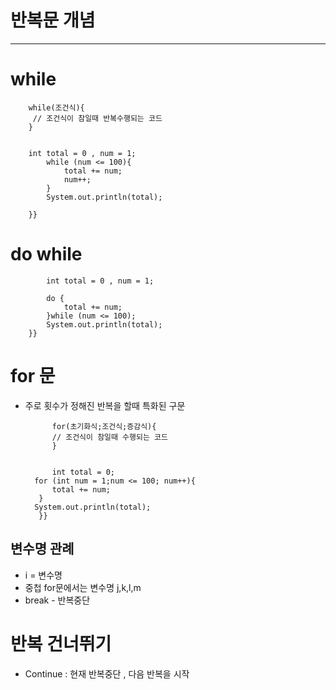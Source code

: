 # 반복문 개념 

* * * 

# while 
        while(조건식){
         // 조건식이 참일때 반복수행되는 코드
        }
    
    
        int total = 0 , num = 1;
            while (num <= 100){
                total += num;
                num++;
            }
            System.out.println(total);
    
        }}
    
    
# do while


            int total = 0 , num = 1;
    
            do {
                total += num;
            }while (num <= 100);
            System.out.println(total);
        }}


# for 문 
* 주로 횟수가 정해진 반복을 할때 특화된 구문


            for(초기화식;조건식;증감식){
            // 조건식이 참일때 수행되는 코드 
            }


            int total = 0;
        for (int num = 1;num <= 100; num++){
            total += num;
         }
        System.out.println(total);
         }}

## 변수명 관례
* i = 변수명 
* 중첩 for문에서는 변수명 j,k,l,m 
* break - 반복중단

# 반복 건너뛰기 
* Continue : 현재 반복중단 , 다음 반복을 시작 